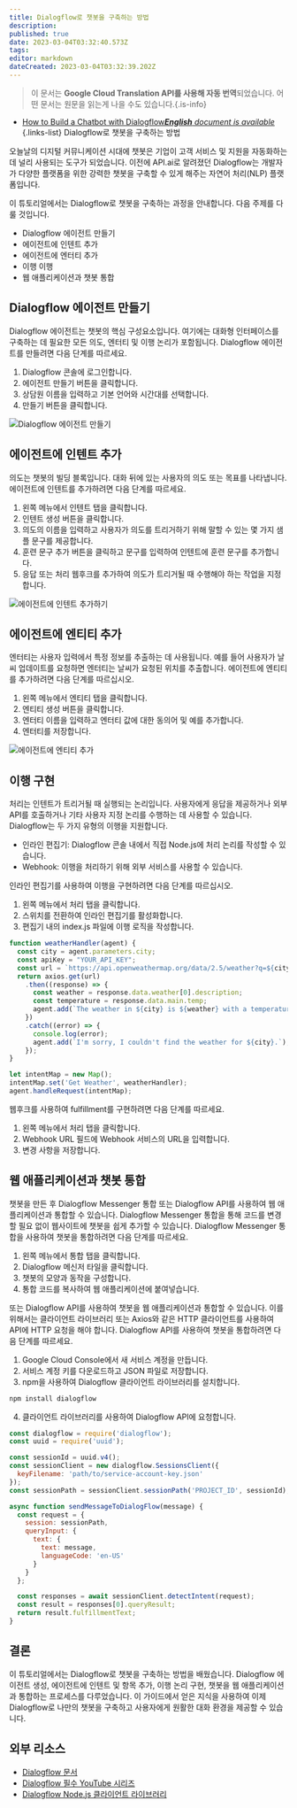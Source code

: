 ```yaml
---
title: Dialogflow로 챗봇을 구축하는 방법
description: 
published: true
date: 2023-03-04T03:32:40.573Z
tags: 
editor: markdown
dateCreated: 2023-03-04T03:32:39.202Z
---
```


> 이 문서는 **Google Cloud Translation API를 사용해 자동 번역**되었습니다.
어떤 문서는 원문을 읽는게 나을 수도 있습니다.{.is-info}



- [How to Build a Chatbot with Dialogflow***English** document is available*](/en/Knowledge-base/Common/how-to-build-a-chatbot-with-dialogflow)
{.links-list}
Dialogflow로 챗봇을 구축하는 방법

오늘날의 디지털 커뮤니케이션 시대에 챗봇은 기업이 고객 서비스 및 지원을 자동화하는 데 널리 사용되는 도구가 되었습니다. 이전에 API.ai로 알려졌던 Dialogflow는 개발자가 다양한 플랫폼을 위한 강력한 챗봇을 구축할 수 있게 해주는 자연어 처리(NLP) 플랫폼입니다.

이 튜토리얼에서는 Dialogflow로 챗봇을 구축하는 과정을 안내합니다. 다음 주제를 다룰 것입니다.

- Dialogflow 에이전트 만들기
- 에이전트에 인텐트 추가
- 에이전트에 엔터티 추가
- 이행 이행
- 웹 애플리케이션과 챗봇 통합

## Dialogflow 에이전트 만들기

Dialogflow 에이전트는 챗봇의 핵심 구성요소입니다. 여기에는 대화형 인터페이스를 구축하는 데 필요한 모든 의도, 엔터티 및 이행 논리가 포함됩니다. Dialogflow 에이전트를 만들려면 다음 단계를 따르세요.

1. Dialogflow 콘솔에 로그인합니다.
2. 에이전트 만들기 버튼을 클릭합니다.
3. 상담원 이름을 입력하고 기본 언어와 시간대를 선택합니다.
4. 만들기 버튼을 클릭합니다.

![Dialogflow 에이전트 만들기](https://i.imgur.com/vy8uSed.png)

## 에이전트에 인텐트 추가

의도는 챗봇의 빌딩 블록입니다. 대화 뒤에 있는 사용자의 의도 또는 목표를 나타냅니다. 에이전트에 인텐트를 추가하려면 다음 단계를 따르세요.

1. 왼쪽 메뉴에서 인텐트 탭을 클릭합니다.
2. 인텐트 생성 버튼을 클릭합니다.
3. 의도의 이름을 입력하고 사용자가 의도를 트리거하기 위해 말할 수 있는 몇 가지 샘플 문구를 제공합니다.
4. 훈련 문구 추가 버튼을 클릭하고 문구를 입력하여 인텐트에 훈련 문구를 추가합니다.
5. 응답 또는 처리 웹후크를 추가하여 의도가 트리거될 때 수행해야 하는 작업을 지정합니다.

![에이전트에 인텐트 추가하기](https://i.imgur.com/fyFhLwB.png)

## 에이전트에 엔티티 추가

엔터티는 사용자 입력에서 특정 정보를 추출하는 데 사용됩니다. 예를 들어 사용자가 날씨 업데이트를 요청하면 엔터티는 날씨가 요청된 위치를 추출합니다. 에이전트에 엔티티를 추가하려면 다음 단계를 따르십시오.

1. 왼쪽 메뉴에서 엔티티 탭을 클릭합니다.
2. 엔티티 생성 버튼을 클릭합니다.
3. 엔터티 이름을 입력하고 엔터티 값에 대한 동의어 및 예를 추가합니다.
4. 엔터티를 저장합니다.

![에이전트에 엔티티 추가](https://i.imgur.com/m5y5W5y.png)

## 이행 구현

처리는 인텐트가 트리거될 때 실행되는 논리입니다. 사용자에게 응답을 제공하거나 외부 API를 호출하거나 기타 사용자 지정 논리를 수행하는 데 사용할 수 있습니다. Dialogflow는 두 가지 유형의 이행을 지원합니다.

- 인라인 편집기: Dialogflow 콘솔 내에서 직접 Node.js에 처리 논리를 작성할 수 있습니다.
- Webhook: 이행을 처리하기 위해 외부 서비스를 사용할 수 있습니다.

인라인 편집기를 사용하여 이행을 구현하려면 다음 단계를 따르십시오.

1. 왼쪽 메뉴에서 처리 탭을 클릭합니다.
2. 스위치를 전환하여 인라인 편집기를 활성화합니다.
3. 편집기 내의 index.js 파일에 이행 로직을 작성합니다.

```javascript
function weatherHandler(agent) {
  const city = agent.parameters.city;
  const apiKey = "YOUR_API_KEY";
  const url = `https://api.openweathermap.org/data/2.5/weather?q=${city}&appid=${apiKey}`;
  return axios.get(url)
    .then((response) => {
      const weather = response.data.weather[0].description;
      const temperature = response.data.main.temp;
      agent.add(`The weather in ${city} is ${weather} with a temperature of ${temperature} degrees.`);
    })
    .catch((error) => {
      console.log(error);
      agent.add(`I'm sorry, I couldn't find the weather for ${city}.`);
    });
}

let intentMap = new Map();
intentMap.set('Get Weather', weatherHandler);
agent.handleRequest(intentMap);
```

웹후크를 사용하여 fulfillment를 구현하려면 다음 단계를 따르세요.

1. 왼쪽 메뉴에서 처리 탭을 클릭합니다.
2. Webhook URL 필드에 Webhook 서비스의 URL을 입력합니다.
3. 변경 사항을 저장합니다.

## 웹 애플리케이션과 챗봇 통합

챗봇을 만든 후 Dialogflow Messenger 통합 또는 Dialogflow API를 사용하여 웹 애플리케이션과 통합할 수 있습니다. Dialogflow Messenger 통합을 통해 코드를 변경할 필요 없이 웹사이트에 챗봇을 쉽게 추가할 수 있습니다. Dialogflow Messenger 통합을 사용하여 챗봇을 통합하려면 다음 단계를 따르세요.

1. 왼쪽 메뉴에서 통합 탭을 클릭합니다.
2. Dialogflow 메신저 타일을 클릭합니다.
3. 챗봇의 모양과 동작을 구성합니다.
4. 통합 코드를 복사하여 웹 애플리케이션에 붙여넣습니다.

또는 Dialogflow API를 사용하여 챗봇을 웹 애플리케이션과 통합할 수 있습니다. 이를 위해서는 클라이언트 라이브러리 또는 Axios와 같은 HTTP 클라이언트를 사용하여 API에 HTTP 요청을 해야 합니다. Dialogflow API를 사용하여 챗봇을 통합하려면 다음 단계를 따르세요.

1. Google Cloud Console에서 새 서비스 계정을 만듭니다.
2. 서비스 계정 키를 다운로드하고 JSON 파일로 저장합니다.
3. npm을 사용하여 Dialogflow 클라이언트 라이브러리를 설치합니다.

```bash
npm install dialogflow
```

4. 클라이언트 라이브러리를 사용하여 Dialogflow API에 요청합니다.

```javascript
const dialogflow = require('dialogflow');
const uuid = require('uuid');

const sessionId = uuid.v4();
const sessionClient = new dialogflow.SessionsClient({
  keyFilename: 'path/to/service-account-key.json'
});
const sessionPath = sessionClient.sessionPath('PROJECT_ID', sessionId);

async function sendMessageToDialogFlow(message) {
  const request = {
    session: sessionPath,
    queryInput: {
      text: {
        text: message,
        languageCode: 'en-US'
      }
    }
  };

  const responses = await sessionClient.detectIntent(request);
  const result = responses[0].queryResult;
  return result.fulfillmentText;
}
```

## 결론

이 튜토리얼에서는 Dialogflow로 챗봇을 구축하는 방법을 배웠습니다. Dialogflow 에이전트 생성, 에이전트에 인텐트 및 항목 추가, 이행 논리 구현, 챗봇을 웹 애플리케이션과 통합하는 프로세스를 다루었습니다. 이 가이드에서 얻은 지식을 사용하여 이제 Dialogflow로 나만의 챗봇을 구축하고 사용자에게 원활한 대화 환경을 제공할 수 있습니다.

## 외부 리소스

- [Dialogflow 문서](https://cloud.google.com/dialogflow/docs/)
- [Dialogflow 필수 YouTube 시리즈](https://www.youtube.com/playlist?list=PLIivdWyY5sqJxnwJhe3etaK7utrBiPBQ2)
- [Dialogflow Node.js 클라이언트 라이브러리](https://www.npmjs.com/package/dialogflow)